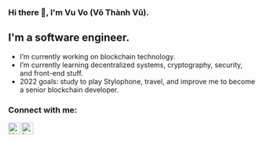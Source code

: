 ### Hi there 👋, I'm Vu Vo (Võ Thành Vũ).


## I'm a software engineer.

- I’m currently working on blockchain technology.
- I’m currently learning decentralized systems, cryptography, security, and front-end stuff. 
- 2022 goals: study to play Stylophone, travel, and improve me to become a senior blockchain developer.

### Connect with me:
[<img align="left" alt="Vu Vo | LinkedIn" width="24px" src="https://cdn.jsdelivr.net/npm/simple-icons@v3/icons/linkedin.svg" />][linkedin]
[<img align="left" alt="Lan Anh Vu | Facebook" width="24px" src="https://cdn.jsdelivr.net/npm/simple-icons@v3/icons/facebook.svg" />][facebook]
<br/>

[linkedin]: https://www.linkedin.com/in/vuvoth
[facebook]: https://www.facebook.com/vulananh28
